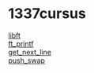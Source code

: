 # 1337cursus
[libft](https://github.com/mel-aini/libft)  
[ft_printf](https://github.com/mel-aini/ft_printf)  
[get_next_line](https://github.com/mel-aini/get_next_line)  
[push_swap](https://github.com/mel-aini/push_swap)  

